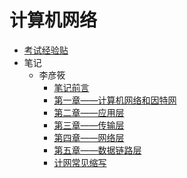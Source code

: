 # 计算机网络

- [考试经验贴](docs/课内笔记/大三下/计算机网络/考试经验帖.md)
- 笔记
  - 李彦筱
    - [笔记前言](docs/课内笔记/大三下/计算机网络/笔记/李彦筱/笔记前言.md)
    - [第一章——计算机网络和因特网](docs/课内笔记/大三下/计算机网络/笔记/李彦筱/第一章——计算机网络和因特网.md)
    - [第二章——应用层](docs/课内笔记/大三下/计算机网络/笔记/李彦筱/chapter02-application-layer.md)
    - [第三章——传输层](docs/课内笔记/大三下/计算机网络/笔记/李彦筱/chapter03-transport-layer.md)
    - [第四章——网络层](docs/课内笔记/大三下/计算机网络/笔记/李彦筱/chapter04-NetworkLayer.md)
    - [第五章——数据链路层](docs/课内笔记/大三下/计算机网络/笔记/李彦筱/chapter05-数据链路层.md)
    - [计网常见缩写](docs/课内笔记/大三下/计算机网络/笔记/李彦筱/计网常见缩写大全.md)